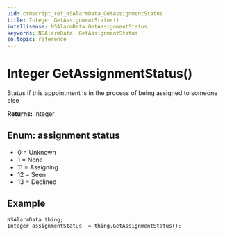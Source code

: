 ```yaml
---
uid: crmscript_ref_NSAlarmData_GetAssignmentStatus
title: Integer GetAssignmentStatus()
intellisense: NSAlarmData.GetAssignmentStatus
keywords: NSAlarmData, GetAssignmentStatus
so.topic: reference
---
```


# Integer GetAssignmentStatus()

Status if this appointment is in the process of being assigned to someone else

**Returns:** Integer

## Enum: assignment status

* 0 = Unknown
* 1 = None
* 11 = Assigning
* 12 = Seen
* 13 = Declined

## Example

```crmscript
NSAlarmData thing;
Integer assignmentStatus  = thing.GetAssignmentStatus();
```
